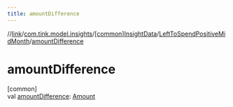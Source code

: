 ```yaml
---
title: amountDifference
---
```

//[link](../../../../index.html)/[com.tink.model.insights](../../index.html)/[[common]InsightData](../index.html)/[LeftToSpendPositiveMidMonth](index.html)/[amountDifference](amount-difference.html)



# amountDifference



[common]\
val [amountDifference](amount-difference.html): [Amount](../../../com.tink.model.misc/[common]-amount/index.html)




